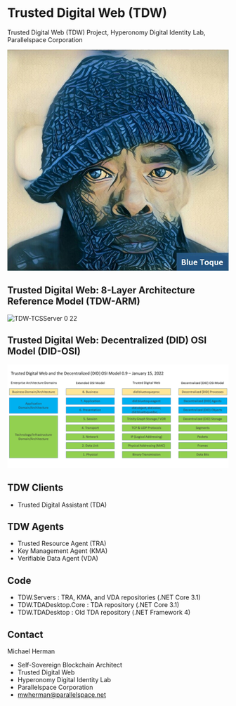 # Trusted Digital Web (TDW)
Trusted Digital Web (TDW) Project, Hyperonomy Digital Identity Lab, Parallelspace Corporation

![Blue Toque](specifications/did-methods/images/bluetoquelogo2.jpg)

## Trusted Digital Web: 8-Layer Architecture Reference Model (TDW-ARM)

![TDW-TCSServer 0 22](https://user-images.githubusercontent.com/6101736/124794321-1d5a7080-df0c-11eb-9c54-929d1a9a8413.png)

## Trusted Digital Web: Decentralized (DID) OSI Model (DID-OSI)

![TDW and Decentralized OSI Model](specifications/diagrams/TDW2022-DID%20Method%20Namespaces%200.9.png)

## TDW Clients
- Trusted Digital Assistant (TDA)
## TDW Agents
- Trusted Resource Agent (TRA)
- Key Management Agent (KMA)
- Verifiable Data Agent (VDA)
## Code
- TDW.Servers : TRA, KMA, and VDA repositories (.NET Core 3.1)
- TDW.TDADesktop.Core : TDA repository (.NET Core 3.1)
- TDW.TDADesktop : Old TDA repository (.NET Framework 4)
## Contact
Michael Herman
- Self-Sovereign Blockchain Architect
- Trusted Digital Web
- Hyperonomy Digital Identity Lab
- Parallelspace Corporation
- mwherman@parallelspace.net
